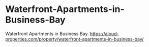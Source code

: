 # Waterfront-Apartments-in-Business-Bay
Waterfront Apartments in Business Bay.   https://aloud-properties.com/property/waterfront-apartments-in-business-bay/
